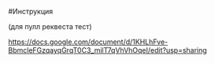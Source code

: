 #Инструкция

(для пулл реквеста тест)

https://docs.google.com/document/d/1KHLhFve-BbmcleFGzqayqGrqT0C3_milT7qVhVhOqeI/edit?usp=sharing
